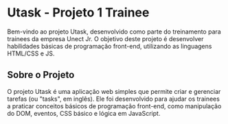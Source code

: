 # Utask - Projeto 1 Trainee
Bem-vindo ao projeto Utask, desenvolvido como parte do treinamento para trainees da empresa Unect Jr. O objetivo deste projeto é desenvolver habilidades básicas de programação front-end, utilizando as linguagens HTML/CSS e JS.

## Sobre o Projeto
O projeto Utask é uma aplicação web simples que permite criar e gerenciar tarefas (ou "tasks", em inglês). Ele foi desenvolvido para ajudar os trainees a praticar conceitos básicos de programação front-end, como manipulação do DOM, eventos, CSS básico e lógica em JavaScript.
